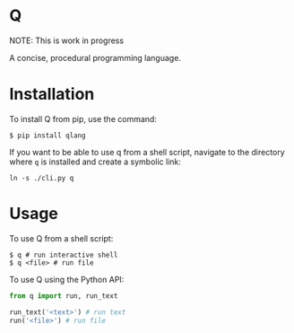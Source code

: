 # Q
NOTE: This is work in progress

A concise, procedural programming language.

# Installation
To install Q from pip, use the command:

```
$ pip install qlang
```

If you want to be able to use q from a shell script, navigate to the directory where `q` is installed and create a symbolic link:

```
ln -s ./cli.py q
```

# Usage
To use Q from a shell script:
```
$ q # run interactive shell
$ q <file> # run file
```

To use Q using the Python API:
```python
from q import run, run_text

run_text('<text>') # run text
run('<file>') # run file
```